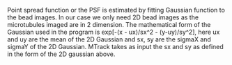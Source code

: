 Point spread function or the PSF is estimated by fitting Gaussian function to the bead images. In our case we only need 2D bead images as the microtubules imaged are in 2 dimension. The mathematical form of the Gaussian used in the program is exp[-(x - ux)/sx^2 - (y-uy)/sy^2], here ux and uy are the mean of the 2D Gaussian and sx, sy are the sigmaX and sigmaY of the 2D Gaussian. MTrack takes as input the sx and sy as defined in the form of the 2D gaussian above.
